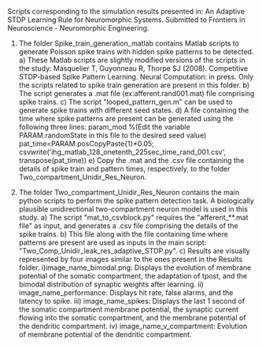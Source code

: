 Scripts corresponding to the simulation results presented in: An Adaptive STDP Learning Rule for Neuromorphic Systems. Submitted to Frontiers in Neuroscience - Neuromorphic Engineering.

1. The folder Spike_train_generation_matlab contains Matlab scripts to generate Poisson spike trains with hidden spike patterns to be detected. 
a) These Matlab scripts are slightly modified versions of the scripts in the study: Masquelier T, Guyonneau R, Thorpe SJ (2008). Competitive STDP-based Spike Pattern Learning. Neural Computation: in press. Only the scripts related to spike train generation are present in this folder. 
b) The script generates a .mat file (ex:afferent.rand001.mat) file comprising spike trains. 
c) The script "looped_pattern_gen.m" can be used to generate spike trains with different seed states. 
d) A file containing the time where spike patterns are present can be generated using the following three lines: 
param_mod %(Edit the variable PARAM.randomState in this file to the desired seed value) 
pat_time=PARAM.posCopyPaste{1}*0.05; 
csvwrite('ihg_matlab_128_onetenth_225sec_time_rand_001.csv', transpose(pat_time)) 
e) Copy the .mat and the .csv file containing the details of spike train and pattern times, respectively, to the folder Two_compartment_Unidir_Res_Neuron.

2. The folder Two_compartment_Unidir_Res_Neuron contains the main python scripts to perform the spike pattern detection task. A biologically plausible unidirectional two-compartment neuron model is used in this study. 
a) The script "mat_to_csvblock.py" requires the "afferent_**.mat file" as input, and generates a .csv file comprising the details of the spike trains. 
b) This file along with the file containing time where patterns are present are used as inputs in the main script: "Two_Comp_Unidir_leak_res_adaptive_STDP.py". 
c) Results are visually represented by four images similar to the ones present in the Results folder. i)image_name_bimodal.png: Displays the evolution of membrane potential of the somatic compartment, the adaptation of tpost, and the bimodal distribution of synaptic weights after learning. ii) image_name_performance: Displays hit rate, false alarms, and the latency to spike. iii) image_name_spikes: Displays the last 1 second of the somatic compartment membrane potential, the synaptic current flowing into the somatic compartment, and the membrane potential of the dendritic compartment. iv) image_name_v_compartment: Evolution of membrane potential of the dendritic compartment.

